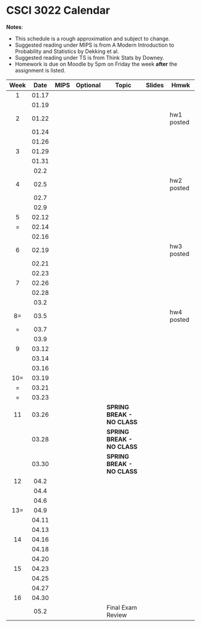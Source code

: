 # CSCI 3022 Calendar

**Notes**:
- This schedule is a rough approximation and subject to change.
- Suggested reading under MIPS is from A Modern Introduction to Probability and Statistics by Dekking et al. 
- Suggested reading under TS is from Think Stats by Downey. 
- Homework is due on Moodle by 5pm on Friday the week **after** the assignment is listed. 

|Week	| Date 		   | MIPS                 | Optional |        Topic             	       | Slides       | Hmwk  	  | 
|:-----:|:------------:| ---------------------|----------|-------------------------------------|--------------|-----------|
|1      |01.17|	       ||	||	|
|       |01.19|	       ||	||	|
|2      |01.22|	       ||	||hw1 posted|
|       |01.24|	       ||	||	|
|       |01.26|	       ||	||	|
|3      |01.29|	       ||	||	|
|       |01.31|	       ||	||	|
|       |02.2|	       ||	||	|
|4      |02.5|	       ||	||hw2 posted|
|       |02.7|	       ||	||	|
|       |02.9|	       ||	||	|
|5      |02.12|	       ||	||	|
|=      |02.14|	       ||	||	|
|       |02.16|	       ||	||	|
|6      |02.19|	       ||	||hw3 posted|
|       |02.21|	       ||	||	|
|       |02.23|	       ||	||	|
|7      |02.26|	       ||	||	|
|       |02.28|	       ||	||	|
|       |03.2|	       ||	||	|
|8=     |03.5|	       ||	||hw4 posted|
|=      |03.7|	       ||	||	|
|       |03.9|	       ||	||	|
|9      |03.12|	       ||	||	|
|       |03.14|	       ||	||	|
|       |03.16|	       ||	||	|
|10=    |03.19|	       ||	||	|
|=      |03.21|	       ||	||	|
|=      |03.23|	       ||	||	|
|11     |03.26|	       ||**SPRING BREAK - NO CLASS**||	|
|       |03.28|	       ||**SPRING BREAK - NO CLASS**||	|
|       |03.30|	       ||**SPRING BREAK - NO CLASS**||	|
|12     |04.2|	       ||	||	|
|       |04.4|	       ||	||	|
|       |04.6|	       ||	||	|
|13=    |04.9|	       ||	||	|
|       |04.11|	       ||	||	|
|       |04.13|	       ||	||	|
|14     |04.16|	       ||	||	|
|       |04.18|	       ||	||	|
|       |04.20|	       ||	||	|
|15     |04.23|	       ||	||	|
|       |04.25|	       ||	||	|
|       |04.27|	       ||	||	|
|16     |04.30|	       ||	||	|
|       |05.2|	       ||Final Exam Review	||	|